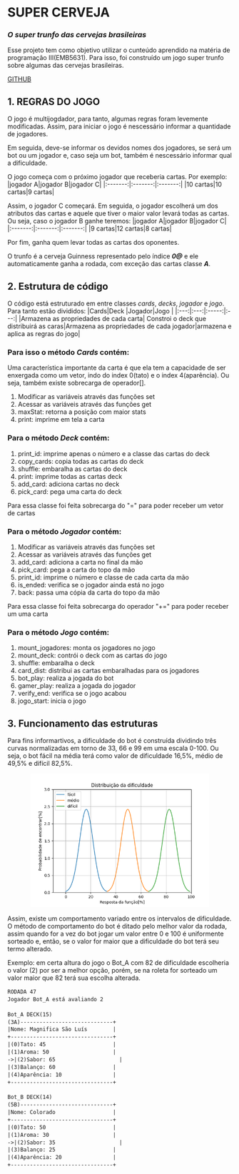 # SUPER CERVEJA
### _O super trunfo das cervejas brasileiras_
Esse projeto tem como objetivo utilizar o cunteúdo aprendido na matéria de programação III(EMB5631). Para isso, foi construído um jogo super trunfo sobre algumas das cervejas brasileiras.

[GITHUB](https://github.com/irissonnlima/Super_Trunfo.git)

## 1. REGRAS DO JOGO
O jogo é multijogdador, para tanto, algumas regras foram levemente modificadas. Assim, para iniciar o jogo é nescessário informar a quantidade de jogadores.

Em seguida, deve-se informar os devidos nomes dos jogadores, se será um bot ou um jogador e, caso seja um bot, também é nescessário informar qual a dificuldade.

O jogo começa com o próximo jogador que receberia cartas. Por exemplo:
|jogador A|jogador B|jogador C|
|:-------:|:-------:|:-------:|
|10 cartas|10 cartas|9  cartas|

Assim, o jogador C começará. Em seguida, o jogador escolherá um dos atributos das cartas e aquele que tiver o maior valor levará todas as cartas. Ou seja, caso o jogador B ganhe teremos:
|jogador A|jogador B|jogador C|
|:-------:|:-------:|:-------:|
|9  cartas|12 cartas|8  cartas|

Por fim, ganha quem levar todas as cartas dos oponentes.

O trunfo é a cerveja Guinness representado pelo índice __*0@*__ e ele automaticamente ganha a rodada, com exceção das cartas classe __*A*__.

## 2. Estrutura de código
O código está estruturado em entre classes *cards*, *decks*, *jogador* e *jogo*. Para tanto estão divididos:
|Cards|Deck |Jogador|Jogo |
|:---:|:---:|:-----:|:---:|
|Armazena as propriedades de cada carta| Constroi o deck que distribuirá as caras|Armazena as propriedades de cada jogador|armazena e aplica as regras do jogo|

### Para isso o método *Cards* contém:

Uma característica importante da carta é que ela tem a capacidade de ser enxergada como um vetor, indo do index 0(tato) e o index 4(aparência). Ou seja, também existe sobrecarga de operador[].
 1. Modificar as variáveis através das funções set
 1. Acessar as variáveis através das funções get 
 1. maxStat: retorna a posição com maior stats
 1. print: imprime em tela a carta

### Para o método *Deck* contém:

1. print_id: imprime apenas o número e a classe das cartas do deck
1. copy_cards: copia todas as cartas do deck 
1. shuffle: embaralha as cartas do deck
1. print: imprime todas as cartas deck
1. add_card: adiciona cartas no deck
1. pick_card: pega uma carta do deck

Para essa classe foi feita sobrecarga do "=" para poder receber um vetor de cartas

### Para o método *Jogador* contém:

1. Modificar as variáveis através das funções set
1. Acessar as variáveis através das funções get
1. add_card: adiciona a carta no final da mão
1. pick_card: pega a carta do topo da mão
1. print_id: imprime o número e classe de cada carta da mão
1. is_ended: verifica se o jogador ainda está no jogo
1. back: passa uma cópia da carta do topo da mão

Para essa classe foi feita sobrecarga do operador "+=" para poder receber um uma carta

### Para o método *Jogo* contém:

1. mount_jogadores: monta os jogadores no jogo
1. mount_deck: contrói o deck com as cartas do jogo
1. shuffle: embaralha o deck
1. card_dist: distribui as cartas embaralhadas para os jogadores
1. bot_play: realiza a jogada do bot
1. gamer_play: realiza a jogada do jogador
1. verify_end: verifica se o jogo acabou
1. jogo_start: inicia o jogo

## 3. Funcionamento das estruturas
Para fins informartivos, a dificuldade do bot é construída dividindo três curvas normalizadas em torno de 33, 66 e 99 em uma escala 0-100. Ou seja, o bot fácil na média terá como valor de dificuldade 16,5%, médio de 49,5% e difícil 82,5%.

<center>
<img src="./images/dificuldade.png" height=300>
</center>

Assim, existe um comportamento variado entre os intervalos de dificuldade. O método de comportamento do bot é ditado pelo melhor valor da rodada, assim quando for a vez do bot jogar um valor entre 0 e 100 é uniformente sorteado e, então, se o valor for maior que a dificuldade do bot terá seu termo alterado.

Exemplo: em certa altura do jogo o Bot_A com 82 de dificuldade escolheria o valor (2) por ser a melhor opção, porém, se na roleta for sorteado um valor maior que 82 terá sua escolha alterada.

```txt
RODADA 47
Jogador Bot_A está avaliando 2

Bot_A DECK(15)
(3A)-----------------------------+
|Nome: Magnifica São Luís        |
+--------------------------------+
|(0)Tato: 45                     |
|(1)Aroma: 50                    |
->|(2)Sabor: 65                    |
|(3)Balanço: 60                  |
|(4)Aparência: 10                |
+--------------------------------+

Bot_B DECK(14)
(5B)-----------------------------+
|Nome: Colorado                  |
+--------------------------------+
|(0)Tato: 50                     |
|(1)Aroma: 30                    |
->|(2)Sabor: 35                    |
|(3)Balanço: 25                  |
|(4)Aparência: 20                |
+--------------------------------+
```

